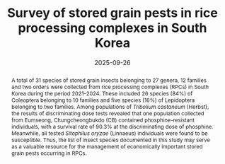 ---
title: 'Survey of stored grain pests in rice processing complexes in South Korea'
date: '2025-09-26'
doi: 'https://doi.org/10.64338/im.1145.t1sji'
journal: Insecta Mundi
issue: '1145'
pagination: '1-5'
zoobank: 'urn:lsid:zoobank.org:pub:61A874A3-F23F-4775-ACB4-19F8D443C7D0'
authors:
  - first_name: 'Ji-Eun'
    last_name: 'Choi'
    affiliation: 'Plant Quarantine Technology Center/APQA 177, Hyeoksin 8-ro, Gimcheon-si, Gyeongsangbuk-do, South Korea 39660'

  - first_name: 'Soo-Jung'
    last_name: 'Suh'
    affiliation: 'Plant Quarantine Technology Center/APQA 177, Hyeoksin 8-ro, Gimcheon-si, Gyeongsangbuk-do, South Korea 39660'
    email: 'suhsj97@korea.kr'

  - first_name: 'Bong-Su'
    last_name: 'Kim'
    affiliation: 'Plant Quarantine Technology Center/APQA 177, Hyeoksin 8-ro, Gimcheon-si, Gyeongsangbuk-do, South Korea 39660'
    email: 'bskim79@korea.kr'


download: 'https://drive.google.com/file/d/1TN6wjmhHQQVQmMjpB-PXqMFlt6URa4MQ'

revised: ''

supplementary: ''

keywords: 
  - Stored product insects
  - beetles
  - moths
  - monitoring
  - phosphine
  - resistance

categories:
  - Coleoptera
  - Lepidoptera
  
references:
  - authors: Benhalima H, Chaudhry MQ, Mills KA, Price NR.
    year: 2004
    title: 'Phosphine resistance in stored-product insects collected from various grain storage facilities in Morocco. Journal of Stored Products Research 40'
    pages: 241–249
    doi: 
    url: 
    access: 

  - authors: Calpe C.
    year: 2006
    title: 'Rice international commodity profile. Food and Agriculture Organization of the United Nations.'
    pages: 
    doi: 
    url: https://openknowledge.fao.org/server/api/core/bitstreams/b3079f2b-d42e-4235-a923-9bbc7b1169eb/content
    access: (Last accessed June 2025.)

  - authors: Chapman RB, Marris JWM, Drummond JB.
    year: 2016
    title: 'Survey of insect pests of stored grain in New Zealand. New Zealand Plant Protection 69'
    pages: 285–289
    doi: 
    url: 
    access: 

  - authors: FAO (Food and Agriculture Organization of the United Nations).
    year: 1975
    title: 'Recommended methods for the detection and measurement of resistance of agricultural pests to pesticides: Tentative method for adults of some major pest species of stored cereals with methyl bromide and phosphine. FAO method No.16, FAO Plant Protection Bulletin 23'
    pages: 12–25
    doi: 
    url: 
    access: 

  - authors: Hong KJ, Yoon TS, Kim G, Kim H, Kim H, Kim S, Kim W, Park B, Han S, Lee H, Suh S.
    year: 2017
    title: 'Illustration of store product insect pests and sanitary pests (flies). Rural Development Administration, National Institute Agricultural Sciences; Wanju, South Korea'
    pages: 103 p
    doi: 
    url: 
    access: 

  - authors: Hong KJ, Yun TS.
    year: 2017
    title: 'First report in Korea of the stored grain pest <i>Cynaeus angustus </i>(LeConte) and a pictorial identification key for tenebrionid pests in stored products. Korean Journal of Applied Entomology 56(2)'
    pages: 223–227
    doi: https://doi.org/10.5656/KSAE.2017.05.1.081
    url: 
    access: 

  - authors: Kim D, Yang J, Park J, Kim B, Kim JR, Lee SE.
    year: 2024
    title: 'Assessment of phosphine susceptibility and genetic analysis of <i>dld </i>and <i>cyt-b5-r </i>expression and mutations in Korean <i>Tribolium castaneum</i>. Korean Journal of Environmental Biology 42(3)'
    pages: 332–344
    doi: https://doi.org/10.11626/KJEB.2024.42.3.332
    url: 
    access: 

  - authors: KOSIS (Korean Statistical Information Service).
    year: 2025
    title: '2024 Crop production survey; paddy rice production.'
    pages: 
    doi: 
    url: https://kosis.kr/statHtml/statHtml.do?orgId=101&tblId=DT_1ET0222&conn_path=I3
    access: (Last accessed June 2025.)

  - authors: MAFRA (Ministry of Agriculture, Food and Rural Affairs).
    year: 2023
    title: 'Completion of the nation’s largest rice processing complex.'
    pages: 
    doi: 
    url: https:// korea.kr/briefing/pressReleaseView.do?newsld=156573977
    access: (Last accessed August 2025.)

  - authors: Park SW.
    year: 2021
    title: 'Identification guide book on quarantine pest (Coleoptera). Animal and Plant Quarantine Agency; Gimcheon, South Korea'
    pages: 470 p
    doi: 
    url: 
    access: 

  - authors: PPA (Plant Protection Act).
    year: 2023
    title: 'Plant Protection Act No. 2023-28. APQA, South Korea.'
    pages: 
    doi: 
    url: https://qia.go.kr/bbs/lawAnn/listLawWebAction.do
    access: (Last accessed June 2025.)

  - authors: Rees DP, Banks HJ.
    year: 1999
    title: 'The Khapra beetle, <i>Trogoderma granarium </i>Everts (Coleoptera: Dermestidae), a quarantine pest of stored products: Review of biology, distribution, monitoring and control. Stored Grain Research Laboratory, CSIRO Entomology; Canberra, Australia'
    pages: 17 p
    doi: 
    url: 
    access: 


abstract: 'A total of 31 species of stored grain insects belonging to 27 genera, 12 families and two orders were collected from rice processing complexes (RPCs) in South Korea during the period 2021–2024. These included 26 species (84%) of Coleoptera belonging to 10 families and five species (16%) of Lepidoptera belonging to two families. Among populations of <i>Tribolium castaneum </i>(Herbst), the results of discriminating dose tests revealed that one population collected from Eumseong, Chungcheongbukdo (CB) contained phosphine-resistant individuals, with a survival rate of 90.3% at the discriminating dose of phosphine. Meanwhile, all tested <i>Sitophilus oryzae </i>(Linnaeus) individuals were found to be susceptible. Thus, the list of insect species documented in this study may serve as a valuable resource for the management of economically important stored grain pests occurring in RPCs.'

---